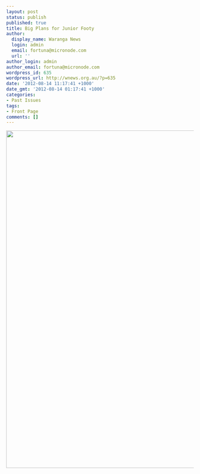 ```yaml
---
layout: post
status: publish
published: true
title: Big Plans for Junior Footy
author:
  display_name: Waranga News
  login: admin
  email: fortuna@micronode.com
  url: ''
author_login: admin
author_email: fortuna@micronode.com
wordpress_id: 635
wordpress_url: http://wnews.org.au/?p=635
date: '2012-08-14 11:17:41 +1000'
date_gmt: '2012-08-14 01:17:41 +1000'
categories:
- Past Issues
tags:
- Front Page
comments: []
---
```

<p><a href="http://wnews.org.au/wp-content/uploads/2012/08/frontpage-20120809.pdf"><img class="alignnone size-full wp-image-629" title="Front Page - August 9, 2012" src="http://wnews.org.au/wp-content/uploads/2012/08/frontpage-20120809.png" alt="" width="624" height="907" /></a></p>
